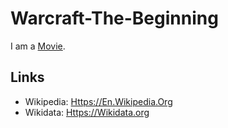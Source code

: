 # Warcraft-The-Beginning

I am a [Movie](200300000.md).

## Links

- Wikipedia: [Https://En.Wikipedia.Org](https://en.wikipedia.org/wiki/Warcraft_(film))
- Wikidata: [Https://Wikidata.org](https://www.wikidata.org/wiki/Q14513321)

